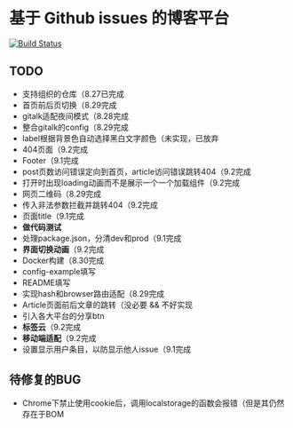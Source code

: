 # 基于 Github issues 的博客平台
[![Build Status](https://travis-ci.org/CoderMing/blogsue.svg?branch=master)](https://travis-ci.org/CoderMing/blogsue)

## TODO
- 支持组织的仓库（8.27已完成
- 首页前后页切换（8.29完成
- gitalk适配夜间模式（8.28完成
- 整合gitalk的config（8.29完成
- label根据背景色自动选择黑白文字颜色（未实现，已放弃
- 404页面（9.2完成
- Footer（9.1完成
- post页数访问错误定向到首页，article访问错误跳转404（9.2完成
- 打开时出现loading动画而不是展示一个一个加载组件（9.2完成
- 网页二维码（8.29完成
- 传入非法参数拦截并跳转404（9.2完成
- 页面title（9.1完成
- **做代码测试**
- 处理package.json，分清dev和prod（9.1完成
- **界面切换动画**（9.2完成
- Docker构建（8.30完成
- config-example填写
- README填写
- 实现hash和browser路由适配（8.29完成
- Article页面前后文章的跳转（没必要 && 不好实现
- 引入各大平台的分享btn
- **标签云**（9.2完成
- **移动端适配**（9.2完成
- 设置显示用户条目，以防显示他人issue（9.1完成

## 待修复的BUG
- Chrome下禁止使用cookie后，调用localstorage的函数会报错（但是其仍然存在于BOM